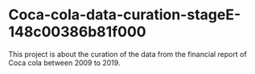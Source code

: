 # Coca-cola-data-curation-stageE-148c00386b81f000
This project is about the curation of the data from the financial report of Coca cola between 2009 to 2019. 
